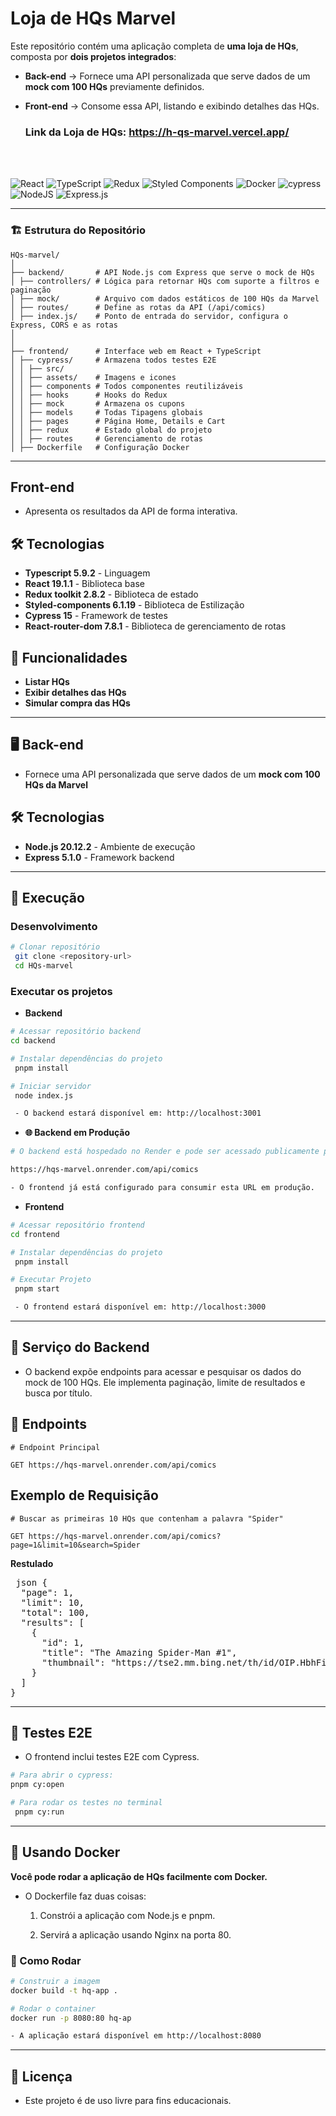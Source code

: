 # Loja de HQs Marvel

Este repositório contém uma aplicação completa de **uma loja de HQs**, composta por **dois projetos integrados**:

- **Back-end** → Fornece uma API personalizada que serve dados de um **mock com 100 HQs** previamente definidos.
- **Front-end** → Consome essa API, listando e exibindo detalhes das HQs.

  ### Link da Loja de HQs: https://h-qs-marvel.vercel.app/

<br>
<br>

![React](https://img.shields.io/badge/react-%2320232a.svg?style=for-the-badge&logo=react&logoColor=%2361DAFB)
![TypeScript](https://img.shields.io/badge/typescript-%23007ACC.svg?style=for-the-badge&logo=typescript&logoColor=white)
![Redux](https://img.shields.io/badge/redux-%23593d88.svg?style=for-the-badge&logo=redux&logoColor=white)
![Styled Components](https://img.shields.io/badge/styled--components-DB7093?style=for-the-badge&logo=styled-components&logoColor=white)
![Docker](https://img.shields.io/badge/docker-%230db7ed.svg?style=for-the-badge&logo=docker&logoColor=white)
![cypress](https://img.shields.io/badge/-cypress-%23E5E5E5?style=for-the-badge&logo=cypress&logoColor=058a5e)
![NodeJS](https://img.shields.io/badge/node.js-6DA55F?style=for-the-badge&logo=node.js&logoColor=white)
![Express.js](https://img.shields.io/badge/express.js-%23404d59.svg?style=for-the-badge&logo=express&logoColor=%2361DAFB)

---

### 🏗️ Estrutura do Repositório

```
HQs-marvel/
│
├── backend/       # API Node.js com Express que serve o mock de HQs
│ ├── controllers/ # Lógica para retornar HQs com suporte a filtros e paginação
│ ├── mock/        # Arquivo com dados estáticos de 100 HQs da Marvel
│ ├── routes/      # Define as rotas da API (/api/comics)
│ ├── index.js/    # Ponto de entrada do servidor, configura o Express, CORS e as rotas
│
│
├── frontend/      # Interface web em React + TypeScript
│ ├── cypress/     # Armazena todos testes E2E
│ │ ├── src/
│ │ ├── assets/    # Imagens e icones
│ │ ├── components # Todos componentes reutilizáveis
│ │ ├── hooks      # Hooks do Redux
│ │ ├── mock       # Armazena os cupons
│ │ ├── models     # Todas Tipagens globais
│ │ ├── pages      # Página Home, Details e Cart
│ │ ├── redux      # Estado global do projeto
│ │ ├── routes     # Gerenciamento de rotas
│ ├── Dockerfile   # Configuração Docker

```

---

## Front-end

- Apresenta os resultados da API de forma interativa.

## 🛠️ Tecnologias

- **Typescript 5.9.2** - Linguagem
- **React 19.1.1** - Biblioteca base
- **Redux toolkit 2.8.2** - Biblioteca de estado
- **Styled-components 6.1.19** - Biblioteca de Estilização
- **Cypress 15** - Framework de testes
- **React-router-dom 7.8.1** - Biblioteca de gerenciamento de rotas

## 🚀 Funcionalidades

- **Listar HQs**
- **Exibir detalhes das HQs**
- **Simular compra das HQs**

---

## 🖥️ **Back-end**

- Fornece uma API personalizada que serve dados de um **mock com 100 HQs da Marvel**

## 🛠️ Tecnologias

- **Node.js 20.12.2** - Ambiente de execução
- **Express 5.1.0** - Framework backend

---

## 🚀 Execução

### Desenvolvimento

```bash
# Clonar repositório
 git clone <repository-url>
 cd HQs-marvel
```

### Executar os projetos

- **Backend**

```bash
# Acessar repositório backend
cd backend

# Instalar dependências do projeto
 pnpm install

# Iniciar servidor
 node index.js

 - O backend estará disponível em: http://localhost:3001
```

- **🌐 Backend em Produção**

```bash
# O backend está hospedado no Render e pode ser acessado publicamente pelo link:

https://hqs-marvel.onrender.com/api/comics

- O frontend já está configurado para consumir esta URL em produção.
```

- **Frontend**

```bash
# Acessar repositório frontend
cd frontend

# Instalar dependências do projeto
 pnpm install

# Executar Projeto
 pnpm start

 - O frontend estará disponível em: http://localhost:3000
```

---

## 📡 Serviço do Backend

- O backend expõe endpoints para acessar e pesquisar os dados do mock de 100 HQs.
  Ele implementa paginação, limite de resultados e busca por título.

## 🚦 Endpoints

```http
# Endpoint Principal

GET https://hqs-marvel.onrender.com/api/comics
```

## Exemplo de Requisição

```http
# Buscar as primeiras 10 HQs que contenham a palavra "Spider"

GET https://hqs-marvel.onrender.com/api/comics?page=1&limit=10&search=Spider
```

**Restulado**

<pre> json {
  "page": 1,
  "limit": 10,
  "total": 100,
  "results": [
    {
      "id": 1,
      "title": "The Amazing Spider-Man #1",
      "thumbnail": "https://tse2.mm.bing.net/th/id/OIP.HbhFiQuRdN7_SGPSLbpHZAHaLM?r=0&rs=1&pid=ImgDetMain&o=7&rm=3"
    }
  ]
}  </pre>

---

## 🧪 Testes E2E

- O frontend inclui testes E2E com Cypress.

```bash
# Para abrir o cypress:
pnpm cy:open

# Para rodar os testes no terminal
 pnpm cy:run
```

---

## 🐋 Usando Docker

**Você pode rodar a aplicação de HQs facilmente com Docker.**

- O Dockerfile faz duas coisas:

  1. Constrói a aplicação com Node.js e pnpm.

  2. Servirá a aplicação usando Nginx na porta 80.

### 🚀 Como Rodar

```bash
# Construir a imagem
docker build -t hq-app .

# Rodar o container
docker run -p 8080:80 hq-ap

- A aplicação estará disponível em http://localhost:8080
```

---

## 📄 Licença

- Este projeto é de uso livre para fins educacionais.
